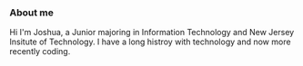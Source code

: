 <h3>About me</h3>

Hi I'm Joshua, a Junior majoring in Information Technology and New Jersey Insitute of Technology. I have a long histroy with technology and now more recently coding.